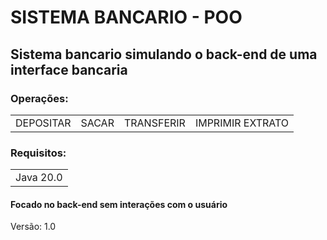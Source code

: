 <h1>SISTEMA BANCARIO - POO</h1>

<h2>Sistema bancario simulando o back-end de uma interface bancaria</h2>

<h3>Operações: </h3>
<table>
  <tr>
    <td>DEPOSITAR</td>
     <td>SACAR</td>
     <td>TRANSFERIR</td>
     <td>IMPRIMIR EXTRATO</td>
  </tr>
</table>
<h3>Requisitos: </h3>
<table>
  <tr>
    <td>Java 20.0</td>
  </tr>
</table>
<h4>Focado no back-end sem interações com o usuário</h4>
Versão: 1.0
